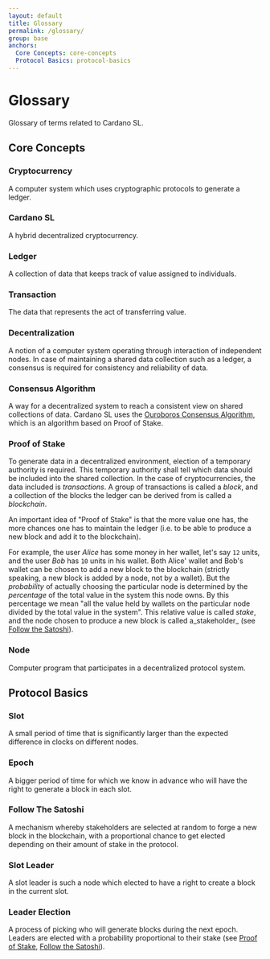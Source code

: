 ```yaml
---
layout: default
title: Glossary
permalink: /glossary/
group: base
anchors:
  Core Concepts: core-concepts
  Protocol Basics: protocol-basics
---
```


[//]: # (Reviewed at 60033350e60408fc79f202491e6985b3b47acd90)

# Glossary

Glossary of terms related to Cardano SL.

## Core Concepts

### Cryptocurrency

A computer system which uses cryptographic protocols to generate a ledger.

### Cardano SL

A hybrid decentralized cryptocurrency.

### Ledger

A collection of data that keeps track of value assigned to individuals.

### Transaction

The data that represents the act of transferring value.

### Decentralization

A notion of a computer system operating through interaction of independent
nodes. In case of maintaining a shared data collection such as a ledger, a
consensus is required for consistency and reliability of data.

### Consensus Algorithm

A way for a decentralized system to reach a consistent view on shared
collections of data. Cardano SL uses the [Ouroboros Consensus
Algorithm](/cardano/proof-of-stake/), which is an algorithm based on
Proof of Stake.

### Proof of Stake

To generate data in a decentralized environment, election of a temporary
authority is required. This temporary authority shall tell which data should
be included into the shared collection. In the case of cryptocurrencies,
the data included is _transactions_. A group of transactions is called
a _block_, and a collection of the blocks the ledger can be derived from is
called a _blockchain_.

An important idea of "Proof of Stake" is that the more value one has, the
more chances one has to maintain the ledger (i.e. to be able to produce
a new block and add it to the blockchain).

For example, the user _Alice_ has some money in her wallet, let's say
`12` units, and the user _Bob_ has `10` units in his wallet. Both Alice' wallet
and Bob's wallet can be chosen to add a new block to the blockchain
(strictly speaking, a new block is added by a node, not by a wallet).
But the _probability_ of actually choosing the particular node
is determined by the _percentage_ of the total value in the system this node
owns. By this percentage we mean "all the value held by wallets on the particular
node divided by the total value in the system". This relative value is called
_stake_, and the node chosen to produce a new block is called a_stakeholder_
(see [Follow the Satoshi](#follow-the-satoshi)).

### Node

Computer program that participates in a decentralized protocol system.

## Protocol Basics

### Slot

A small period of time that is significantly larger than the expected difference
in clocks on different nodes.

### Epoch

A bigger period of time for which we know in advance who will have the right
to generate a block in each slot.

### Follow The Satoshi

A mechanism whereby stakeholders are selected at random to forge a new block in
the blockchain, with a proportional chance to get elected depending on their
amount of stake in the protocol.

### Slot Leader

A slot leader is such a node which elected to have a right to create a block in the current slot.

### Leader Election

A process of picking who will generate blocks during the next epoch. Leaders are
elected with a probability proportional to their stake (see
[Proof of Stake](#proof-of-stake), [Follow the Satoshi](#follow-the-satoshi)).
